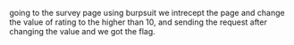 going to the survey page using burpsuit we intrecept the page and change the value of rating to the higher than 10, and sending the request after changing the value and we got the flag.